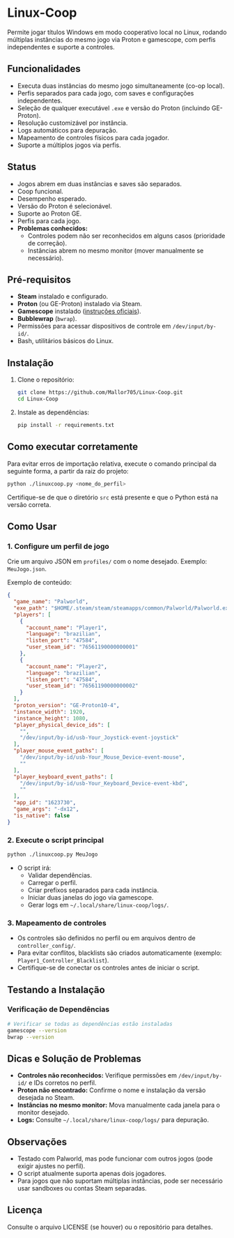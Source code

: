 # Linux-Coop

Permite jogar títulos Windows em modo cooperativo local no Linux, rodando múltiplas instâncias do mesmo jogo via Proton e gamescope, com perfis independentes e suporte a controles.

## Funcionalidades

- Executa duas instâncias do mesmo jogo simultaneamente (co-op local).
- Perfis separados para cada jogo, com saves e configurações independentes.
- Seleção de qualquer executável `.exe` e versão do Proton (incluindo GE-Proton).
- Resolução customizável por instância.
- Logs automáticos para depuração.
- Mapeamento de controles físicos para cada jogador.
- Suporte a múltiplos jogos via perfis.

## Status

- Jogos abrem em duas instâncias e saves são separados.
- Coop funcional.
- Desempenho esperado.
- Versão do Proton é selecionável.
- Suporte ao Proton GE.
- Perfis para cada jogo.
- **Problemas conhecidos:**
  - Controles podem não ser reconhecidos em alguns casos (prioridade de correção).
  - Instâncias abrem no mesmo monitor (mover manualmente se necessário).

## Pré-requisitos

- **Steam** instalado e configurado.
- **Proton** (ou GE-Proton) instalado via Steam.
- **Gamescope** instalado ([instruções oficiais](https://github.com/ValveSoftware/gamescope)).
- **Bubblewrap** (`bwrap`).
- Permissões para acessar dispositivos de controle em `/dev/input/by-id/`.
- Bash, utilitários básicos do Linux.

## Instalação

1. Clone o repositório:
   ```bash
   git clone https://github.com/Mallor705/Linux-Coop.git
   cd Linux-Coop
   ```
2. Instale as dependências:
   ```bash
   pip install -r requirements.txt
   ```

## Como executar corretamente

Para evitar erros de importação relativa, execute o comando principal da seguinte forma, a partir da raiz do projeto:

```bash
python ./linuxcoop.py <nome_do_perfil>
```

Certifique-se de que o diretório `src` está presente e que o Python está na versão correta.

## Como Usar

### 1. Configure um perfil de jogo

Crie um arquivo JSON em `profiles/` com o nome desejado. Exemplo: `MeuJogo.json`.

Exemplo de conteúdo:
```json
{
  "game_name": "Palworld",
  "exe_path": "$HOME/.steam/steam/steamapps/common/Palworld/Palworld.exe",
  "players": [
    {
      "account_name": "Player1",
      "language": "brazilian",
      "listen_port": "47584",
      "user_steam_id": "76561190000000001"
    },
    {
      "account_name": "Player2",
      "language": "brazilian",
      "listen_port": "47584",
      "user_steam_id": "76561190000000002"
    }
  ],
  "proton_version": "GE-Proton10-4",
  "instance_width": 1920,
  "instance_height": 1080,
  "player_physical_device_ids": [
    "",
    "/dev/input/by-id/usb-Your_Joystick-event-joystick"
  ],
  "player_mouse_event_paths": [
    "/dev/input/by-id/usb-Your_Mouse_Device-event-mouse",
    ""
  ],
  "player_keyboard_event_paths": [
    "/dev/input/by-id/usb-Your_Keyboard_Device-event-kbd",
    ""
  ],
  "app_id": "1623730",
  "game_args": "-dx12",
  "is_native": false
}
```

### 2. Execute o script principal

```bash
python ./linuxcoop.py MeuJogo
```
- O script irá:
  - Validar dependências.
  - Carregar o perfil.
  - Criar prefixos separados para cada instância.
  - Iniciar duas janelas do jogo via gamescope.
  - Gerar logs em `~/.local/share/linux-coop/logs/`.

### 3. Mapeamento de controles

- Os controles são definidos no perfil ou em arquivos dentro de `controller_config/`.
- Para evitar conflitos, blacklists são criados automaticamente (exemplo: `Player1_Controller_Blacklist`).
- Certifique-se de conectar os controles antes de iniciar o script.

## Testando a Instalação

### Verificação de Dependências
```bash
# Verificar se todas as dependências estão instaladas
gamescope --version
bwrap --version
```

## Dicas e Solução de Problemas

- **Controles não reconhecidos:** Verifique permissões em `/dev/input/by-id/` e IDs corretos no perfil.
- **Proton não encontrado:** Confirme o nome e instalação da versão desejada no Steam.
- **Instâncias no mesmo monitor:** Mova manualmente cada janela para o monitor desejado.
- **Logs:** Consulte `~/.local/share/linux-coop/logs/` para depuração.

## Observações

- Testado com Palworld, mas pode funcionar com outros jogos (pode exigir ajustes no perfil).
- O script atualmente suporta apenas dois jogadores.
- Para jogos que não suportam múltiplas instâncias, pode ser necessário usar sandboxes ou contas Steam separadas.

## Licença

Consulte o arquivo LICENSE (se houver) ou o repositório para detalhes.
